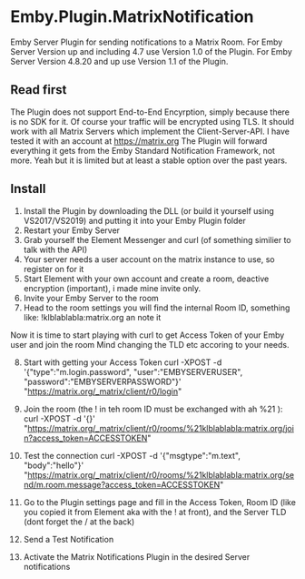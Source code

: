 ﻿# Emby.Plugin.MatrixNotification

Emby Server Plugin for sending notifications to a Matrix Room.
For Emby Server Version up and including 4.7 use Version 1.0 of the Plugin.
For Emby Server Version 4.8.20 and up use Version 1.1 of the Plugin.

## Read first
The Plugin does not support End-to-End Encyrption, simply because there is no SDK for it. Of course your traffic will be encrypted using TLS.
It should work with all Matrix Servers which implement the Client-Server-API.
I have tested it with an account at https://matrix.org
The Plugin will forward everything it gets from the Emby Standard Notification Framework, not more. Yeah but it is limited but at least a stable option over the past years.

## Install
1. Install the Plugin by downloading the DLL (or build it yourself using VS2017/VS2019) and putting it into your Emby Plugin folder
2. Restart your Emby Server
3. Grab yourself the Element Messenger and curl (of something similier to talk with the API)
4. Your server needs a user account on the matrix instance to use, so register on for it
5. Start Element with your own account and create a room, deactive encryption (important), i made mine invite only.
6. Invite your Emby Server to the room
7. Head to the room settings you will find the internal Room ID, something like: !klblablabla:matrix.org an note it

Now it is time to start playing with curl to get Access Token of your Emby user and join the room
Mind changing the TLD etc accoring to your needs.

8. Start with getting your Access Token
curl -XPOST -d '{"type":"m.login.password", "user":"EMBYSERVERUSER", "password":"EMBYSERVERPASSWORD"}' "https://matrix.org/_matrix/client/r0/login"

9. Join the room (the ! in teh room ID must be exchanged with ah %21 ): 
curl -XPOST -d '{}' "https://matrix.org/_matrix/client/r0/rooms/%21klblablabla:matrix.org/join?access_token=ACCESSTOKEN"

10. Test the connection
curl -XPOST -d '{"msgtype":"m.text", "body":"hello"}' "https://matrix.org/_matrix/client/r0/rooms/%21klblablabla:matrix.org/send/m.room.message?access_token=ACCESSTOKEN"

11. Go to the Plugin settings page and fill in the Access Token, Room ID (like you copied it from Element aka with the ! at front), and the Server TLD (dont forget the / at the back)
12. Send a Test Notification
13. Activate the Matrix Notifications Plugin in the desired Server notifications


 
